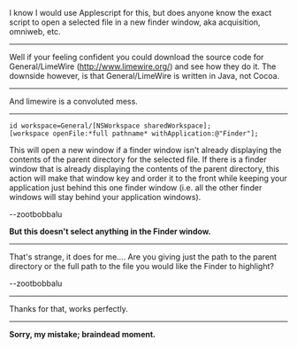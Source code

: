 I know I would use Applescript for this, but does anyone know the exact script to open a selected file in a new finder window, aka acquisition, omniweb, etc.

----

Well if your feeling confident you could download the source code for General/LimeWire (http://www.limewire.org/) and see how they do it. The downside however, is that General/LimeWire is written in Java, not Cocoa.

----

And limewire is a convoluted mess.

----

    
    id workspace=General/[NSWorkspace sharedWorkspace];
    [workspace openFile:*full pathname* withApplication:@"Finder"];


This will open a new window if a finder window isn't already displaying the contents of the parent directory for the selected file. If there is a finder window that is already displaying the contents of the parent directory, this action will make that window key and order it to the front while keeping your application just behind this one finder window (i.e. all the other finder windows will stay behind your application windows). 

--zootbobbalu

**But this doesn't select anything in the Finder window.**

----

That's strange, it does for me.... Are you giving just the path to the parent directory or the full path to the file you would like the Finder to highlight?

--zootbobbalu

----

Thanks for that, works perfectly.

----

**Sorry, my mistake; braindead moment.**